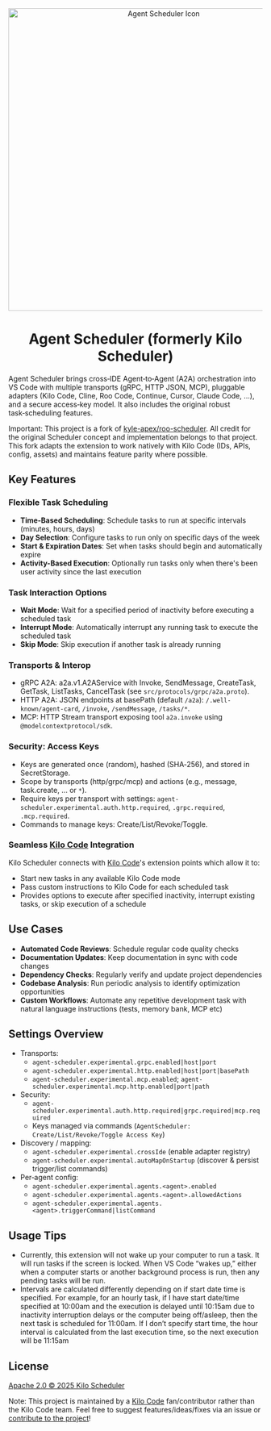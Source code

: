 <div align="center">
  <img src="https://kylehoskinswebsite.s3.us-east-2.amazonaws.com/RooSchedulerPreview.png?v=2" alt="Agent Scheduler Icon" width="600" />
</div>

<div align="center">
<h1>Agent Scheduler (formerly Kilo Scheduler)</h1>

</div>

Agent Scheduler brings cross‑IDE Agent‑to‑Agent (A2A) orchestration into VS Code with multiple transports (gRPC, HTTP JSON, MCP), pluggable adapters (Kilo Code, Cline, Roo Code, Continue, Cursor, Claude Code, …), and a secure access‑key model. It also includes the original robust task‑scheduling features.

Important: This project is a fork of [kyle-apex/roo-scheduler](https://github.com/kyle-apex/roo-scheduler). All credit for the original Scheduler concept and implementation belongs to that project. This fork adapts the extension to work natively with Kilo Code (IDs, APIs, config, assets) and maintains feature parity where possible.

## Key Features

### Flexible Task Scheduling

- **Time-Based Scheduling**: Schedule tasks to run at specific intervals (minutes, hours, days)
- **Day Selection**: Configure tasks to run only on specific days of the week
- **Start & Expiration Dates**: Set when tasks should begin and automatically expire
- **Activity-Based Execution**: Optionally run tasks only when there's been user activity since the last execution

### Task Interaction Options

- **Wait Mode**: Wait for a specified period of inactivity before executing a scheduled task
- **Interrupt Mode**: Automatically interrupt any running task to execute the scheduled task
- **Skip Mode**: Skip execution if another task is already running

### Transports & Interop

- gRPC A2A: a2a.v1.A2AService with Invoke, SendMessage, CreateTask, GetTask, ListTasks, CancelTask (see `src/protocols/grpc/a2a.proto`).
- HTTP A2A: JSON endpoints at basePath (default `/a2a`): `/.well-known/agent-card`, `/invoke`, `/sendMessage`, `/tasks/*`.
- MCP: HTTP Stream transport exposing tool `a2a.invoke` using `@modelcontextprotocol/sdk`.

### Security: Access Keys

- Keys are generated once (random), hashed (SHA‑256), and stored in SecretStorage.
- Scope by transports (http/grpc/mcp) and actions (e.g., message, task.create, … or `*`).
- Require keys per transport with settings: `agent-scheduler.experimental.auth.http.required`, `.grpc.required`, `.mcp.required`.
- Commands to manage keys: Create/List/Revoke/Toggle.

### Seamless [Kilo Code](https://github.com/Kilo-Org/kilocode) Integration

Kilo Scheduler connects with [Kilo Code](https://github.com/Kilo-Org/kilocode)'s extension points which allow it to:

- Start new tasks in any available Kilo Code mode
- Pass custom instructions to Kilo Code for each scheduled task
- Provides options to execute after specified inactivity, interrupt existing tasks, or skip execution of a schedule

## Use Cases

- **Automated Code Reviews**: Schedule regular code quality checks
- **Documentation Updates**: Keep documentation in sync with code changes
- **Dependency Checks**: Regularly verify and update project dependencies
- **Codebase Analysis**: Run periodic analysis to identify optimization opportunities
- **Custom Workflows**: Automate any repetitive development task with natural language instructions (tests, memory bank, MCP etc)

## Settings Overview

- Transports:
  - `agent-scheduler.experimental.grpc.enabled|host|port`
  - `agent-scheduler.experimental.http.enabled|host|port|basePath`
  - `agent-scheduler.experimental.mcp.enabled`; `agent-scheduler.experimental.mcp.http.enabled|port|path`
- Security:
  - `agent-scheduler.experimental.auth.http.required|grpc.required|mcp.required`
  - Keys managed via commands (`AgentScheduler: Create/List/Revoke/Toggle Access Key`)
- Discovery / mapping:
  - `agent-scheduler.experimental.crossIde` (enable adapter registry)
  - `agent-scheduler.experimental.autoMapOnStartup` (discover & persist trigger/list commands)
- Per‑agent config:
  - `agent-scheduler.experimental.agents.<agent>.enabled`
  - `agent-scheduler.experimental.agents.<agent>.allowedActions`
  - `agent-scheduler.experimental.agents.<agent>.triggerCommand|listCommand`

## Usage Tips

- Currently, this extension will not wake up your computer to run a task.  It will run tasks if the screen is locked.  When VS Code “wakes up,” either when a computer starts or another background process is run, then any pending tasks will be run.
- Intervals are calculated differently depending on if start date time is specified.  For example, for an hourly task, if I have start date/time specified at 10:00am and the execution is delayed until 10:15am due to inactivity interruption delays or the computer being off/asleep, then the next task is scheduled for 11:00am. If I don’t specify start time, the hour interval is calculated from the last execution time, so the next execution will be 11:15am

## License

[Apache 2.0 © 2025 Kilo Scheduler](./LICENSE)

Note: This project is maintained by a [Kilo Code](https://github.com/Kilo-Org/kilocode) fan/contributor rather than the Kilo Code team.  Feel free to suggest features/ideas/fixes via an issue or [contribute to the project](CONTRIBUTING.md)!
